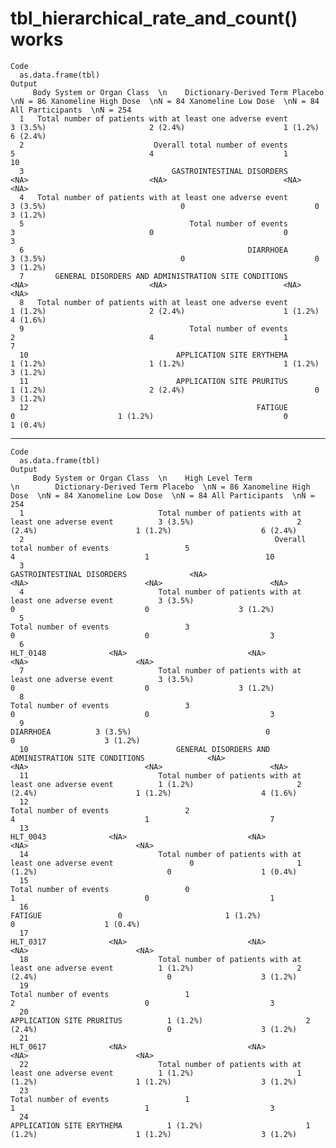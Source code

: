 # tbl_hierarchical_rate_and_count() works

    Code
      as.data.frame(tbl)
    Output
         Body System or Organ Class  \n    Dictionary-Derived Term Placebo  \nN = 86 Xanomeline High Dose  \nN = 84 Xanomeline Low Dose  \nN = 84 All Participants  \nN = 254
      1   Total number of patients with at least one adverse event          3 (3.5%)                       2 (2.4%)                      1 (1.2%)                    6 (2.4%)
      2                             Overall total number of events                 5                              4                             1                          10
      3                                 GASTROINTESTINAL DISORDERS              <NA>                           <NA>                          <NA>                        <NA>
      4   Total number of patients with at least one adverse event          3 (3.5%)                              0                             0                    3 (1.2%)
      5                                     Total number of events                 3                              0                             0                           3
      6                                                  DIARRHOEA          3 (3.5%)                              0                             0                    3 (1.2%)
      7       GENERAL DISORDERS AND ADMINISTRATION SITE CONDITIONS              <NA>                           <NA>                          <NA>                        <NA>
      8   Total number of patients with at least one adverse event          1 (1.2%)                       2 (2.4%)                      1 (1.2%)                    4 (1.6%)
      9                                     Total number of events                 2                              4                             1                           7
      10                                 APPLICATION SITE ERYTHEMA          1 (1.2%)                       1 (1.2%)                      1 (1.2%)                    3 (1.2%)
      11                                 APPLICATION SITE PRURITUS          1 (1.2%)                       2 (2.4%)                             0                    3 (1.2%)
      12                                                   FATIGUE                 0                       1 (1.2%)                             0                    1 (0.4%)

---

    Code
      as.data.frame(tbl)
    Output
         Body System or Organ Class  \n    High Level Term  \n        Dictionary-Derived Term Placebo  \nN = 86 Xanomeline High Dose  \nN = 84 Xanomeline Low Dose  \nN = 84 All Participants  \nN = 254
      1                              Total number of patients with at least one adverse event          3 (3.5%)                       2 (2.4%)                      1 (1.2%)                    6 (2.4%)
      2                                                        Overall total number of events                 5                              4                             1                          10
      3                                                            GASTROINTESTINAL DISORDERS              <NA>                           <NA>                          <NA>                        <NA>
      4                              Total number of patients with at least one adverse event          3 (3.5%)                              0                             0                    3 (1.2%)
      5                                                                Total number of events                 3                              0                             0                           3
      6                                                                              HLT_0148              <NA>                           <NA>                          <NA>                        <NA>
      7                              Total number of patients with at least one adverse event          3 (3.5%)                              0                             0                    3 (1.2%)
      8                                                                Total number of events                 3                              0                             0                           3
      9                                                                             DIARRHOEA          3 (3.5%)                              0                             0                    3 (1.2%)
      10                                 GENERAL DISORDERS AND ADMINISTRATION SITE CONDITIONS              <NA>                           <NA>                          <NA>                        <NA>
      11                             Total number of patients with at least one adverse event          1 (1.2%)                       2 (2.4%)                      1 (1.2%)                    4 (1.6%)
      12                                                               Total number of events                 2                              4                             1                           7
      13                                                                             HLT_0043              <NA>                           <NA>                          <NA>                        <NA>
      14                             Total number of patients with at least one adverse event                 0                       1 (1.2%)                             0                    1 (0.4%)
      15                                                               Total number of events                 0                              1                             0                           1
      16                                                                              FATIGUE                 0                       1 (1.2%)                             0                    1 (0.4%)
      17                                                                             HLT_0317              <NA>                           <NA>                          <NA>                        <NA>
      18                             Total number of patients with at least one adverse event          1 (1.2%)                       2 (2.4%)                             0                    3 (1.2%)
      19                                                               Total number of events                 1                              2                             0                           3
      20                                                            APPLICATION SITE PRURITUS          1 (1.2%)                       2 (2.4%)                             0                    3 (1.2%)
      21                                                                             HLT_0617              <NA>                           <NA>                          <NA>                        <NA>
      22                             Total number of patients with at least one adverse event          1 (1.2%)                       1 (1.2%)                      1 (1.2%)                    3 (1.2%)
      23                                                               Total number of events                 1                              1                             1                           3
      24                                                            APPLICATION SITE ERYTHEMA          1 (1.2%)                       1 (1.2%)                      1 (1.2%)                    3 (1.2%)

